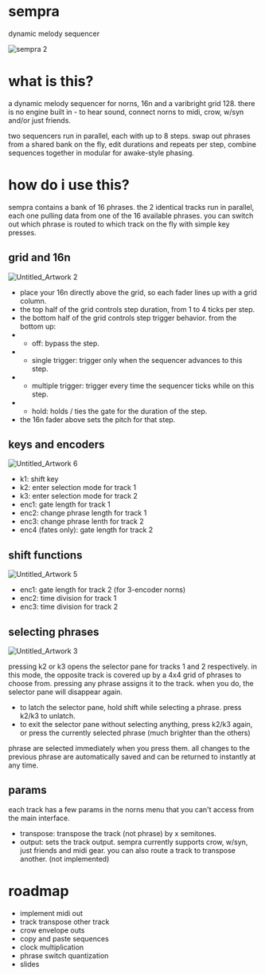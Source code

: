 # sempra
dynamic melody sequencer

![sempra 2](https://user-images.githubusercontent.com/86270534/163468550-ff110ad5-9edb-42d2-a742-12d328363ed5.png)


# what is this?

a dynamic melody sequencer for norns, 16n and a varibright grid 128. there is no engine built in - to hear sound, connect norns to midi, crow, w/syn and/or just friends.

two sequencers run in parallel, each with up to 8 steps. swap out phrases from a shared bank on the fly, edit durations and repeats per step, combine sequences together in modular for awake-style phasing.

# how do i use this?

sempra contains a bank of 16 phrases. the 2 identical tracks run in parallel, each one pulling data from one of the 16 available phrases. you can switch out which phrase is routed to which track on the fly with simple key presses.

## grid and 16n

![Untitled_Artwork 2](https://user-images.githubusercontent.com/86270534/163574156-d6be6215-b607-48e5-a887-7e23f5bdd8f9.png)


* place your 16n directly above the grid, so each fader lines up with a grid column.
* the top half of the grid controls step duration, from 1 to 4 ticks per step.
* the bottom half of the grid controls step trigger behavior. from the bottom up:
* * off: bypass the step.
* * single trigger: trigger only when the sequencer advances to this step.
* * multiple trigger: trigger every time the sequencer ticks while on this step.
* * hold: holds / ties the gate for the duration of the step.
* the 16n fader above sets the pitch for that step.

## keys and encoders

![Untitled_Artwork 6](https://user-images.githubusercontent.com/86270534/163586984-978d713b-b27f-455e-941c-e11c6510811b.png)

* k1: shift key
* k2: enter selection mode for track 1
* k3: enter selection mode for track 2
* enc1: gate length for track 1
* enc2: change phrase length for track 1
* enc3: change phrase lenth for track 2
* enc4 (fates only): gate length for track 2

## shift functions

![Untitled_Artwork 5](https://user-images.githubusercontent.com/86270534/163586775-3a537fde-2155-4f45-90dd-2deb88451ed7.png)

* enc1: gate length for track 2 (for 3-encoder norns)
* enc2: time division for track 1
* enc3: time division for track 2

## selecting phrases

![Untitled_Artwork 3](https://user-images.githubusercontent.com/86270534/163580612-ac021183-de85-4122-a99d-84057d87276e.png)


pressing k2 or k3 opens the selector pane for tracks 1 and 2 respectively. in this mode, the opposite track is covered up by a 4x4 grid of phrases to choose from. pressing any phrase assigns it to the track. when you do, the selector pane will disappear again.

* to latch the selector pane, hold shift while selecting a phrase. press k2/k3 to unlatch.
* to exit the selector pane without selecting anything, press k2/k3 again, or press the currently selected phrase (much brighter than the others)

phrase are selected immediately when you press them. all changes to the previous phrase are automatically saved and can be returned to instantly at any time.

## params

each track has a few params in the norns menu that you can't access from the main interface.

* transpose: transpose the track (not phrase) by x semitones.
* output: sets the track output. sempra currently supports crow, w/syn, just friends and midi gear. you can also route a track to transpose another. (not implemented)

# roadmap
* implement midi out
* track transpose other track
* crow envelope outs
* copy and paste sequences
* clock multiplication
* phrase switch quantization
* slides
